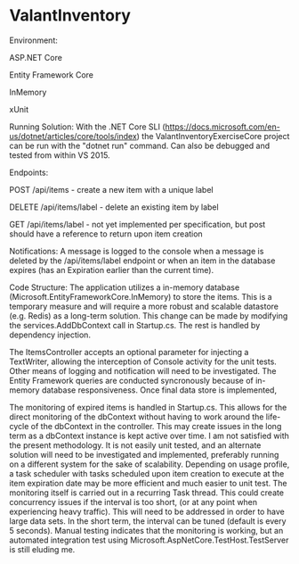 # ValantInventory

Environment:

ASP.NET Core

Entity Framework Core

InMemory

xUnit


Running Solution:
With the .NET Core SLI (https://docs.microsoft.com/en-us/dotnet/articles/core/tools/index)
the ValantInventoryExerciseCore project can be run with the "dotnet run" command.  Can also
be debugged and tested from within VS 2015.

Endpoints:

POST    /api/items        - create a new item with a unique label

DELETE  /api/items/label  - delete an existing item by label

GET     /api/items/label  - not yet implemented per specification, but post should have a reference to return upon item creation


Notifications:
A message is logged to the console when a message is deleted by the /api/items/label endpoint or when
an item in the database expires (has an Expiration earlier than the current time).


Code Structure:
The application utilizes a  in-memory database (Microsoft.EntityFrameworkCore.InMemory)
to store the items.  This is a temporary measure and will require a more robust and
scalable datastore (e.g. Redis) as a long-term solution.  This change can be made by
modifying the services.AddDbContext call in Startup.cs.  The rest is handled by dependency
injection.

The ItemsController accepts an optional parameter for injecting a TextWriter, allowing the
interception of Console activity for the unit tests.  Other means of logging and notification
will need to be investigated.  The Entity Framework queries are conducted syncronously because of
in-memory database responsiveness.  Once final data store is implemented, 

The monitoring of expired items is handled in Startup.cs.  This allows for the direct monitoring
of the dbContext without having to work around the life-cycle of the dbContext in the controller.
This may create issues in the long term as a dbContext instance is kept active over time.  I am
not satisfied with the present methodology.  It is not easily unit tested, and an alternate solution
will need to be investigated and implemented, preferably running on a different system for the sake
of scalability.  Depending on usage profile, a task scheduler with tasks scheduled upon item creation
to execute at the item expiration date may be more efficient and much easier to unit test.  The
monitoring itself is carried out in a recurring Task thread.  This could create concurrency issues
if the interval is too short, (or at any point when experiencing heavy traffic). This will need to
be addressed in order to have large data sets. In the short term, the interval can be tuned (default
is every 5 seconds). Manual testing indicates that the monitoring is working, but an automated
integration test using Microsoft.AspNetCore.TestHost.TestServer is still eluding me.


